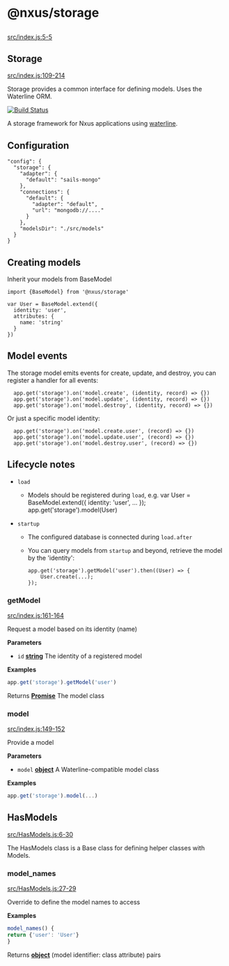 # @nxus/storage

## 

[src/index.js:5-5](https://github.com/nxus/storage/blob/c479bd63b26cd92d7fa87c09286db9693c91b3ac/src/index.js#L5-L5 "Source code on GitHub")

## Storage

[src/index.js:109-214](https://github.com/nxus/storage/blob/c479bd63b26cd92d7fa87c09286db9693c91b3ac/src/index.js#L109-L214 "Source code on GitHub")

Storage provides a common interface for defining models.  Uses the Waterline ORM.

[![Build Status](https://travis-ci.org/nxus/storage.svg?branch=master)](https://travis-ci.org/nxus/storage)

A storage framework for Nxus applications using [waterline](https://github.com/balderdashy/waterline).

## Configuration

    "config": {
      "storage": {
        "adapter": {
          "default": "sails-mongo"
        },
        "connections": {
          "default": {
            "adapter": "default",
            "url": "mongodb://...."
          }
        },
        "modelsDir": "./src/models"
      }
    }

## Creating models

Inherit your models from BaseModel

    import {BaseModel} from '@nxus/storage'

    var User = BaseModel.extend({
      identity: 'user',
      attributes: {
        name: 'string'
      }
    })

## Model events

The storage model emits events for create, update, and destroy, you can register a handler for all events:

      app.get('storage').on('model.create', (identity, record) => {})
      app.get('storage').on('model.update', (identity, record) => {})
      app.get('storage').on('model.destroy', (identity, record) => {})

Or just a specific model identity:

      app.get('storage').on('model.create.user', (record) => {})
      app.get('storage').on('model.update.user', (record) => {})
      app.get('storage').on('model.destroy.user', (record) => {})

## Lifecycle notes

-   `load`
    -   Models should be registered during `load`, e.g.
            var User = BaseModel.extend({
              identity: 'user',
              ...
            });
            app.get('storage').model(User)
-   `startup`

    -   The configured database is connected during `load.after`
    -   You can query models from `startup` and beyond, retrieve the model by the 'identity':

            app.get('storage').getModel('user').then((User) => {
                User.create(...);
            });

### getModel

[src/index.js:161-164](https://github.com/nxus/storage/blob/c479bd63b26cd92d7fa87c09286db9693c91b3ac/src/index.js#L161-L164 "Source code on GitHub")

Request a model based on its identity (name)

**Parameters**

-   `id` **[string](https://developer.mozilla.org/en-US/docs/Web/JavaScript/Reference/Global_Objects/String)** The identity of a registered model

**Examples**

```javascript
app.get('storage').getModel('user')
```

Returns **[Promise](https://developer.mozilla.org/en-US/docs/Web/JavaScript/Reference/Global_Objects/Promise)** The model class

### model

[src/index.js:149-152](https://github.com/nxus/storage/blob/c479bd63b26cd92d7fa87c09286db9693c91b3ac/src/index.js#L149-L152 "Source code on GitHub")

Provide a model

**Parameters**

-   `model` **[object](https://developer.mozilla.org/en-US/docs/Web/JavaScript/Reference/Global_Objects/Object)** A Waterline-compatible model class

**Examples**

```javascript
app.get('storage').model(...)
```

## HasModels

[src/HasModels.js:6-30](https://github.com/nxus/storage/blob/c479bd63b26cd92d7fa87c09286db9693c91b3ac/src/HasModels.js#L6-L30 "Source code on GitHub")

The HasModels class is a Base class for defining helper classes with Models.

### model\_names

[src/HasModels.js:27-29](https://github.com/nxus/storage/blob/c479bd63b26cd92d7fa87c09286db9693c91b3ac/src/HasModels.js#L27-L29 "Source code on GitHub")

Override to define the model names to access

**Examples**

```javascript
model_names() { 
return {'user': 'User'}
}
```

Returns **[object](https://developer.mozilla.org/en-US/docs/Web/JavaScript/Reference/Global_Objects/Object)** (model identifier: class attribute) pairs
